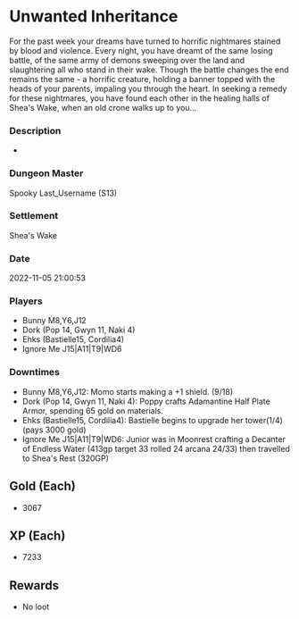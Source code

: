 # Unwanted Inheritance
For the past week your dreams have turned to horrific nightmares stained by blood and violence. Every night, you have dreamt of the same losing battle, of the same army of demons sweeping over the land and slaughtering all who stand in their wake. Though the battle changes the end remains the same - a horrific creature, holding a banner topped with the heads of your parents, impaling you through the heart. In seeking a remedy for these nightmares, you have found each other in the healing halls of Shea's Wake, when an old crone walks up to you...
### Description
-
### Dungeon Master
Spooky Last_Username (S13)
### Settlement
Shea's Wake
### Date
2022-11-05 21:00:53
### Players
* Bunny M8,Y6,J12
* Dork (Pop 14, Gwyn 11, Naki 4)
* Ehks (Bastielle15, Cordilia4)
* Ignore Me J15|A11|T9|WD6
### Downtimes
* Bunny M8,Y6,J12: Momo starts making a +1 shield. (9/18)
* Dork (Pop 14, Gwyn 11, Naki 4): Poppy crafts Adamantine Half Plate Armor, spending 65 gold on materials.
* Ehks (Bastielle15, Cordilia4): Bastielle begins to upgrade her tower(1/4) (pays 3000 gold)
* Ignore Me J15|A11|T9|WD6: Junior was in Moonrest crafting a Decanter of Endless Water (413gp target 33 rolled 24 arcana 24/33) then travelled to Shea's Rest (320GP)
## Gold (Each)
* 3067
## XP (Each)
* 7233
## Rewards
* No loot